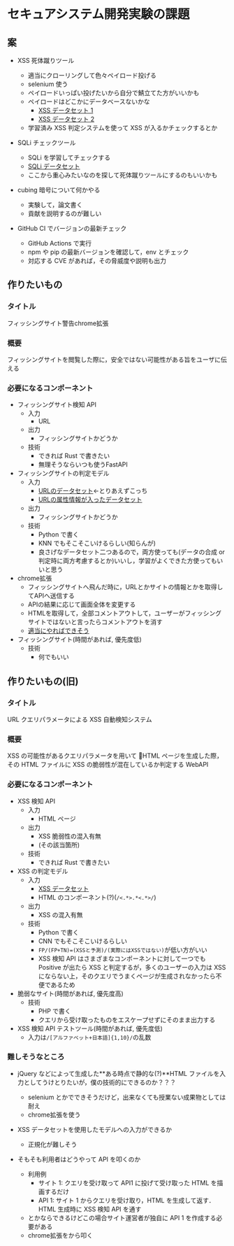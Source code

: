 # セキュアシステム開発実験の課題

## 案

- XSS 死体蹴りツール

  - 適当にクローリングして色々ペイロード投げる
  - selenium 使う
  - ペイロードいっぱい投げたいから自分で鯖立てた方がいいかも
  - ペイロードはどこかにデータベースないかな
    - [XSS データセット 1](https://www.kaggle.com/syedsaqlainhussain/cross-site-scripting-xss-dataset-for-deep-learning)
    - [XSS データセット 2](https://figshare.com/articles/dataset/XSS_dataset1_csv/13046138)
  - 学習済み XSS 判定システムを使って XSS が入るかチェックするとか

- SQLi チェックツール

  - SQLi を学習してチェックする
  - [SQLi データセット](https://www.kaggle.com/syedsaqlainhussain/sql-injection-dataset)
  - ここから重心みたいなのを探して死体蹴りツールにするのもいいかも

- cubing 暗号について何かやる

  - 実験して，論文書く
  - 貢献を説明するのが難しい

- GitHub CI でバージョンの最新チェック
  - GitHub Actions で実行
  - npm や pip の最新バージョンを確認して，env とチェック
  - 対応する CVE があれば，その脅威度や説明も出力

## 作りたいもの

### タイトル

フィッシングサイト警告chrome拡張

### 概要

フィッシングサイトを閲覧した際に，安全ではない可能性がある旨をユーザに伝える

### 必要になるコンポーネント

- フィッシングサイト検知 API
  - 入力
    - URL
  - 出力
    - フィッシングサイトかどうか
  - 技術
    - できれば Rust で書きたい
    - 無理そうならいつも使うFastAPI
- フィッシングサイトの判定モデル
  - 入力
    - [URLのデータセット](https://www.kaggle.com/taruntiwarihp/phishing-site-urls)←とりあえずこっち
    - [URLの属性情報が入ったデータセット](https://www.kaggle.com/akashkr/phishing-website-dataset)
  - 出力
    - フィッシングサイトかどうか
  - 技術
    - Python で書く
    - KNN でもそこそこいけるらしい(知らんが)
    - 良さげなデータセット二つあるので，両方使っても(データの合成 or 判定時に両方考慮するとか)いいし，学習がよくできた方使ってもいいと思う
- chrome拡張
  - フィッシングサイトへ飛んだ時に，URLとかサイトの情報とかを取得してAPIへ送信する
  - APIの結果に応じて画面全体を変更する
  - HTMLを取得して，全部コメントアウトして，ユーザーがフィッシングサイトではないと言ったらコメントアウトを消す
  - [適当にやればできそう](https://qiita.com/a01sa01to/items/bd7b18b4ec3dc6c46b32)
- フィッシングサイト(時間があれば, 優先度低)
  - 技術
    - 何でもいい

## 作りたいもの(旧)

### タイトル

URL クエリパラメータによる XSS 自動検知システム

### 概要

XSS の可能性があるクエリパラメータを用いて HTML ページを生成した際，その HTML ファイルに XSS の脆弱性が混在しているか判定する WebAPI

### 必要になるコンポーネント

- XSS 検知 API
  - 入力
    - HTML ページ
  - 出力
    - XSS 脆弱性の混入有無
    - (その該当箇所)
  - 技術
    - できれば Rust で書きたい
- XSS の判定モデル
  - 入力
    - [XSS データセット](https://figshare.com/articles/dataset/XSS_dataset1_csv/13046138)
    - HTML のコンポーネント(?)(`/<.*>.*<.*>/`)
  - 出力
    - XSS の混入有無
  - 技術
    - Python で書く
    - CNN でもそこそこいけるらしい
    - `FP/(FP+TN)=(XSSと予測)/(実際にはXSSではない)`が低い方がいい
    - XSS 検知 API はさまざまなコンポーネントに対して一つでも Positive が出たら XSS と判定するが，多くのユーザーの入力は XSS にならない上，そのクエリでうまくページが生成されなかったら不便であるため
- 脆弱なサイト(時間があれば, 優先度高)
  - 技術
    - PHP で書く
    - クエリから受け取ったものをエスケープせずにそのまま出力する
- XSS 検知 API テストツール(時間があれば, 優先度低)
  - 入力は`/[アルファベット+日本語]{1,10}/`の乱数

### 難しそうなところ

- jQuery などによって生成した**ある時点で静的な(?)**HTML ファイルを入力としてうけとりたいが，僕の技術的にできるのか？？？

  - selenium とかでできそうだけど，出来なくても授業ない成果物としては耐え
  - chrome拡張を使う

- XSS データセットを使用したモデルへの入力ができるか

  - 正規化が難しそう

- そもそも利用者はどうやって API を叩くのか
  - 利用例
    - サイト 1: クエリを受け取って API1 に投げて受け取った HTML を描画するだけ
    - API 1: サイト 1 からクエリを受け取り，HTML を生成して返す．HTML 生成時に XSS 検知 API を通す
  - とかならできるけどこの場合サイト運営者が独自に API 1 を作成する必要がある
  - chrome拡張をから叩く

